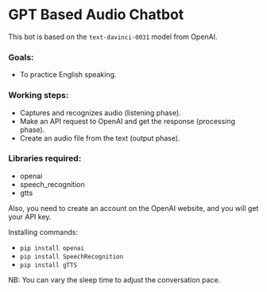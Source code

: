 # GPT Based Audio Chatbot

This bot is based on the `text-davinci-0031` model from OpenAI.

### Goals:
- To practice English speaking. 

### Working steps:

- Captures and recognizes audio (listening phase).
- Make an API request to OpenAI and get the response (processing phase).
- Create an audio file from the text (output phase).

### Libraries required:
- openai
- speech_recognition
- gtts

Also, you need to create an account on the OpenAI website, and you will get your API key.

Installing commands:
- `pip install openai`
- `pip install SpeechRecognition`
- `pip install gTTS`

NB: You can vary the sleep time to adjust the conversation pace.